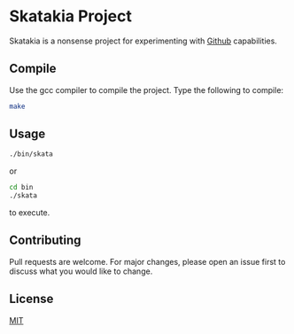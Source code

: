 # Skatakia Project

Skatakia is a nonsense project for experimenting with [Github](https://github.com/) capabilities.

## Compile

Use the gcc compiler to compile the project. Type the following to compile:

```bash
make
```

## Usage

```bash
./bin/skata
```
or
```bash
cd bin
./skata
```

to execute.

## Contributing
Pull requests are welcome. For major changes, please open an issue first to discuss what you would like to change.

## License
[MIT](https://choosealicense.com/licenses/mit/)

